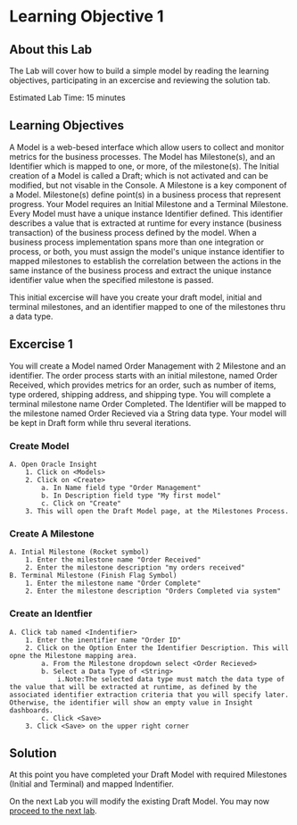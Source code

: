# Learning Objective 1

## About this Lab

The Lab will cover how to build a simple model by reading the learning objectives, participating in an excercise and reviewing the solution tab.

 Estimated Lab Time: 15 minutes

## Learning Objectives
A Model is a web-besed interface which allow users to collect and monitor metrics for the business processes. 
The Model has Milestone(s), and an Identifier which is mapped to one, or more, of the milestone(s). The Initial creation of a Model is called a Draft; which is not activated and can be modified, but not visable in the Console. 
A Milestone is a key component of a Model. Milestone(s) define point(s) in a business process that represent progress. Your Model requires an Initial Milestone and a Terminal Milestone. 
Every Model must have a unique instance Identifier defined. This identifier describes a value that is extracted at runtime for every instance (business transaction) of the business process defined by the model. 
When a business process implementation spans more than one integration or process, or both, you must assign the model's unique instance identifier to mapped milestones to establish the correlation between the actions in the same instance of the business process and extract the unique instance identifier value when the specified milestone is passed.

This initial excercise will have you create your draft model, initial and terminal milestones, and an identifier mapped to one of the milestones thru a data type.
## Excercise 1
 You will create a Model named Order Management with 2 Milestone and an identifier. The order process starts with an initial milestone, named Order Received, which provides metrics for an order, such as number of items, type ordered, shipping address, and shipping type. You will complete a terminal milestone name Order Completed. The Identifier will be mapped to the milestone named Order Recieved via a String data type. Your model will be kept in Draft form while thru several iterations. 

### Create Model
    A. Open Oracle Insight
        1. Click on <Models>
        2. Click on <Create>
            a. In Name field type "Order Management"
            b. In Description field type "My first model"
            c. Click on "Create"
        3. This will open the Draft Model page, at the Milestones Process.
 
### Create A Milestone
    A. Intial Milestone (Rocket symbol) 
        1. Enter the milestone name "Order Received"
        2. Enter the milestone description "my orders received"
    B. Terminal Milestone (Finish Flag Symbol)
        1. Enter the milestone name "Order Complete"
        2. Enter the milestone description "Orders Completed via system"

### Create an Identfier
    A. Click tab named <Indentifier>
        1. Enter the inentifier name "Order ID"
        2. Click on the Option Enter the Identifier Description. This will opne the Milestone mapping area.
            a. From the Milestone dropdown select <Order Recieved>
            b. Select a Data Type of <String>
                i.Note:The selected data type must match the data type of the value that will be extracted at runtime, as defined by the associated identifier extraction criteria that you will specify later. Otherwise, the identifier will show an empty value in Insight dashboards.
            c. Click <Save>
        3. Click <Save> on the upper right corner


## Solution



At this point you have completed your Draft Model with required Milestones (Initial and Terminal) and mapped Indentifier. 

On the next Lab you will modify the existing Draft Model.
You may now [proceed to the next lab](#next).
            


